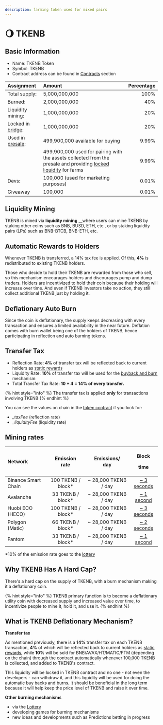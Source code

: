 ```yaml
---
description: farming token used for mixed pairs
---
```


# 🌖 TKENB

## Basic Information <a id="basic-information"></a>

* Name: TKENB Token
* Symbol: TKENB
* Contract address can be found in [Contracts](contracts.md) section

| Assignment | Amount | Percentage |
| :--- | :--- | ---: |
| Total supply: | 5,000,000,000 | 100% |
| Burned: | 2,000,000,000 | 40% |
| Liquidity mining:       | 1,000,000,000 | 20% |
| Locked in [bridge](https://github.com/zedatgithub/pancake-docs/tree/69f12926d7970e4756d48e399e4ed4a8a952acfe/tokenomics/features/token-bridge.md):        | 1,000,000,000 | 20% |
| Used in [presale](https://github.com/zedatgithub/pancake-docs/tree/69f12926d7970e4756d48e399e4ed4a8a952acfe/tokenomics/presale.md): | 499,900,000 available for buying | 9.99% |
|  | 499,900,000 used for pairing with the assets collected  from the presale and providing [locked liquidity](https://github.com/zedatgithub/pancake-docs/tree/69f12926d7970e4756d48e399e4ed4a8a952acfe/tokenomics/features/locked-liquidity.md) for farms | 9.99% |
| Devs: | 100,000 \(used for marketing purposes\) | 0.01% |
| Giveaway | 100,000 | 0.01% |

## **Liquidity Mining**

TKENB is mined via **liquidity mining** __where users can mine TKENB by staking other coins such as BNB, BUSD, ETH, etc., or by staking liquidity pairs \(LPs\) such as BNB-BTCB, BNB-ETH, etc.

## **Automatic Rewards to Holders**

Whenever TKENB is transferred, a 14% tax fee is applied. Of this, **4%** is redistributed to existing TKENB holders. 

Those who decide to hold their TKENB are rewarded from those who sell, so this mechanism encourages holders and discourages pump and dump traders. Holders are incentivized to hold their coin because their holding will increase over time. And even if TKENB investors take no action, they still collect additional TKENB just by holding it.

## **Deflationary Auto Burn**

Since the coin is deflationary, the supply keeps decreasing with every transaction and ensures a limited availability in the near future. Deflation comes with burn wallet being one of the holders of TKENB, hence participating in reflection and auto burning tokens.

## Transfer Tax <a id="transfer-tax"></a>

* Reflection Rate: **4%** of transfer tax will be reflected back to current holders as [static rewards](static-rewards.md)
* Liquidity Rate: **10%** of transfer tax will be used for the [buyback and burn](../features/automatic-burning.md) mechanism
* Total Transfer Tax Rate: **10 + 4 = 14% of every transfer.**

{% hint style="info" %}
The transfer tax is applied **only** for transactions involving TKENB
{% endhint %}

You can see the values on chain in the [token contract](contracts.md) if you look for:

* _\_taxFee_ \(reflection rate\)
* _\_liquidityFee_ \(liquidity rate\)

## Mining rates <a id="emission-rate"></a>

<table>
  <thead>
    <tr>
      <th style="text-align:left">Network</th>
      <th style="text-align:center">Emission
        <br />rate</th>
      <th style="text-align:center">Emissions/
        <br />day</th>
      <th style="text-align:center">
        <p>Block</p>
        <p>time</p>
      </th>
    </tr>
  </thead>
  <tbody>
    <tr>
      <td style="text-align:left">Binance Smart Chain</td>
      <td style="text-align:center">100 TKENB / block*</td>
      <td style="text-align:center">~ 28,000 TKENB / day</td>
      <td style="text-align:center"><a href="https://bscscan.com/chart/blocktime">~ 3 seconds</a>
      </td>
    </tr>
    <tr>
      <td style="text-align:left">Avalanche</td>
      <td style="text-align:center">33 TKENB / block*</td>
      <td style="text-align:center">~ 28,000 TKENB / day</td>
      <td style="text-align:center"><a href="https://cchain.explorer.avax.network/">~ 1 second</a>
      </td>
    </tr>
    <tr>
      <td style="text-align:left">Huobi ECO (HECO)</td>
      <td style="text-align:center">100 TKENB / block*</td>
      <td style="text-align:center">~ 28,000 TKENB / day</td>
      <td style="text-align:center"><a href="https://hecoinfo.com/chart/blocktime">~ 3 seconds</a>
      </td>
    </tr>
    <tr>
      <td style="text-align:left">Polygon (Matic)</td>
      <td style="text-align:center">66 TKENB / block*</td>
      <td style="text-align:center">~ 28,000 TKENB / day</td>
      <td style="text-align:center"><a href="https://polygonscan.com/chart/blocktime">~ 2 seconds</a>
      </td>
    </tr>
    <tr>
      <td style="text-align:left">Fantom</td>
      <td style="text-align:center">33 TKENB / block*</td>
      <td style="text-align:center">~ 28,000 TKENB / day</td>
      <td style="text-align:center"><a href="https://ftmscan.com/chart/blocktime">~ 1 second</a>
      </td>
    </tr>
  </tbody>
</table>

\*10% of the emission rate goes to the [lottery](../features/lottery.md)

## Why TKENB Has A Hard Cap?

There's a hard cap on the supply of TKENB, with a burn mechanism making it a deflationary coin.

{% hint style="info" %}
TKENB primary function is to become a deflationary utility coin with decreased supply and increased value over time, to incentivize people to mine it, hold it, and use it.
{% endhint %}

## What is TKENB Deflationary Mechanism?

**Transfer tax**

As mentioned previously, there is a **14%** transfer tax on each TKENB transaction, **4%** of which will be reflected back to current holders as [static rewards](static-rewards.md), while **10%** will be sold for BNB/AVAX/HT/MATIC/FTM \(depending on the chain\) through the contract automatically whenever 100,000 TKENB is collected, and added to TKENB's contract.

This liquidity will be locked in TKENB contract and no one - not even the developers - can withdraw it, and this liquidity will be used for doing the automatic buy backs and burns. It should be beneficial in the long term because it will help keep the price level of TKENB and raise it over time.

**Other burning mechanisms**

* via the [Lottery](../features/lottery.md)
* developing games for burning mechanisms
* new ideas and developments such as Predictions betting in progress

